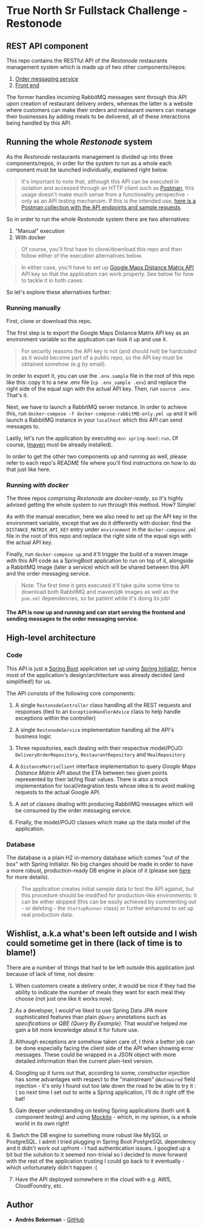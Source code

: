 # True North Sr Fullstack Challenge - Restonode 

## REST API component

This repo contains the RESTful API of the *Restonode* restaurants management system which is made up of two other components/repos:

1. [Order messaging service](https://github.com/abekerman-dev/truenorth-restonode-challenge-order-messaging-service) 
2. [Front end](https://github.com/abekerman-dev/truenorth-restonode-challenge-frontend)
    
The former handles incoming RabbitMQ messages sent through this API upon creation of restaurant delivery orders, whereas the latter is a website where customers can make their orders and restaurant owners can manage their businesses by adding meals to be delivered, all of these interactions being handled by this API.

## Running the whole *Restonode* system

As the *Restonode* restaurants management is divided up into three components/repos, in order for the system to run as a whole each component must be launched individually, explained right below.

> It's important to note that, although this API can be executed in isolation and accessed through an HTTP client such as [Postman](https://www.getpostman.com/), this usage doesn't make much sense from a functionality perspective - only as an API testing mechanism. If this is the intended use, [here is a Postman collection with the API endpoints and sample requests](https://www.getpostman.com/collections/480b4b5d3508b1d8a243).

So in order to run the whole *Restonode* system there are two alternatives:

1. "Manual" execution
2. With docker
    
> Of course, you'll first have to clone/download this repo and then follow either of the execution alternatives below.

> In either case, you'll have to set up [Google Maps Distance Matrix API](https://developers.google.com/maps/documentation/distance-matrix/start) API key so that the application can work properly. See below for how to tackle it in both cases.

So let's explore these alternatives further:

### Running manually

First, clone or download this repo.

The first step is to export the Google Maps Distance Matrix API key as an environment variable so the application can look it up and use it.

> For security reasons the API key is not (and should not) be hardcoded as it would become part of a public repo, so the API key must be obtained somehow (e.g by email).

In order to export it, you can use the `.env.sample` file in the root of this repo like this: copy it to a new .env file (`cp .env_sample .env`) and replace the right side of the equal sign with the actual API key. Then, run `source .env`. That's it.

Next, we have to launch a RabbitMQ server instance. In order to achieve this, run `docker-compose -f docker-compose-rabbitMQ-only.yml up` and it will launch a RabbitMQ instance in your `localhost` which this API can send messages to.

Lastly, let's run the application by executing `mvn spring-boot:run`. Of course, ([maven](https://maven.apache.org/) must be already installed).

In order to get the other two components up and running as well, please refer to each repo's *README* file where you'll find instructions on how to do that just like here.

### Running *with docker*

The three repos comprising *Restonode* are *docker-ready*, so it's highly advised getting the whole system to run through this method. How? Simple!

As with the manual execution, here we also need to set up the API key in the environment variable, except that we do it differently with docker: find the `DISTANCE_MATRIX_API_KEY` entry under `environment` in the `docker-compose.yml` file in the root of this repo and replace the right side of the equal sign with the actual API key.

Finally, run `docker-compose up` and it'll trigger the build of a maven image with this API code as a SpringBoot application to run on top of it, alongside a RabbitMQ image (later a service) which will be shared between this API and the order messaging service.

> Note: The first time it gets executed it'll take quite some time to download both RabbitMQ and maven/jdk images as well as the `pom.xml` dependencies, so be patient while it's doing its job!

#### The API is now up and running and can start serving the frontend and sending messages to the order messaging service.

## High-level architecture

### Code

This API is just a [Spring Boot](http://spring.io/projects/spring-boot) application set up using [Spring Initializr](https://start.spring.io/), hence most of the application's design/architecture was already decided (and simplified!) for us.

The API consists of the following core components:

1. A single `RestonodeController` class handling all the REST requests and responses (tied to an `ExceptionHandlerAdvice` class to help handle exceptions within the controller)

2. A single `RestonodeService` implementation handling all the API's business logic

3. Three repositories, each dealing with their respective model/POJO: `DeliveryOrderRepository`, `RestaurantRepository` and `MealRepository`

4. A `DistanceMatrixClient` interface implementation to query *Google Maps Distance Matrix API* about the ETA between two given points represented by their lat/lng float values. There is also a mock implementation for local/integration tests whose idea is to avoid making requests to the actual Google API.

5. A set of classes dealing with producing RabbitMQ messages which will be consumed by the order messaging service.

6. Finally, the model/POJO classes which make up the data model of the application.

### Database

The database is a plain H2 in-memory database which comes "out of the box" with Spring Initializr. No big changes should be made in order to have a more robust, production-ready DB engine in place of it (please see [here](#wishlist-db) for more details).

> The application creates initial sample data to test the API against, but this procedure should be modified for production-like environments: it can be either skipped (this can be easily achieved by commenting out - or deleting - the `StartupRunner` class) or further enhanced to set up real production data.

## Wishlist, a.k.a what's been left outside and I wish could sometime get in there (lack of time is to blame!)

There are a number of things that had to be left outside this application just because of lack of time, not desire:

1. When customers create a delivery order, it would be nice if they had the ability to indicate the number of meals they want for each meal they choose (not just one like it works now).

2. As a developer, I would've liked to use Spring Data JPA more sophisticated features than plain `@Query` annotations such as *specifications* or *QBE (Query By Example)*. That would've helped me gain a bit more knowledge about it for future use.

3. Although exceptions are somehow taken care of, I think a better job can be done especially facing the client side of the API when showing error messages. These could be wrapped in a JSON object with more detailed information than the current plain-text version.

4. Googling up it turns out that, according to some, *constructor injection* has some advantages with respect to the "mainstream" `@Autowired` field injection - it's only I found out too late down the road to be able to try it :( so next time I set out to write a Spring application, I'll do it right off the bat!

5. Gain deeper understanding on testing Spring applications (both unit & component testing) and using [Mockito](https://site.mockito.org/) - which, in my opinion, is a whole world in its own right!

<a name="wishlist-db"></a>
6. Switch the DB engine to something more robust like MySQL or PostgreSQL. I admit I tried plugging in Spring Boot PostgreSQL dependency and it didn't work out upfront - I had authentication issues. I googled up a bit but the solution to it seemed non-trivial so I decided to move forward with the rest of the application trusting I could go back to it eventually - which unfortunately didn't happen :(

7. Have the API deployed somewhere in the cloud with e.g. AWS, CloudFoundry, etc.

## Author

* **Andrés Bekerman** - [GitHub](https://github.com/abekerman-dev)
